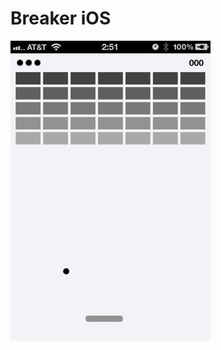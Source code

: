 # Breaker iOS

![Screenshot: Launch Image](https://github.com/Nitewriter/Breaker-iOS/blob/master/Default.png)
